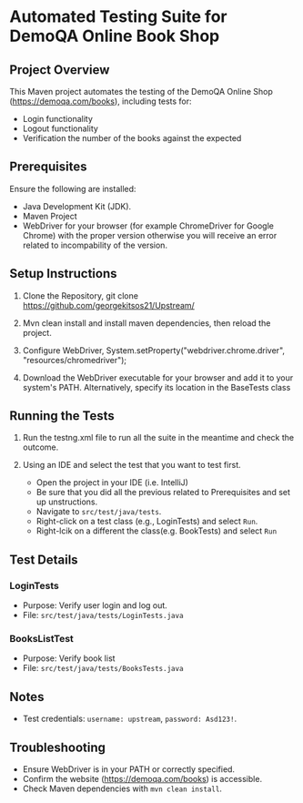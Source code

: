 # Automated Testing Suite for DemoQA Online Book Shop

## Project Overview

This Maven project automates the testing of the DemoQA Online Shop (https://demoqa.com/books), including tests for:
- Login functionality
- Logout functionality
- Verification the number of the books against the expected 

## Prerequisites

Ensure the following are installed:
- Java Development Kit (JDK).
- Maven Project
- WebDriver for your browser (for example ChromeDriver for Google Chrome) with the proper version otherwise you will receive an error related to incompability of the version.


## Setup Instructions

1. Clone the Repository, git clone <https://github.com/georgekitsos21/Upstream/>

2. Mvn clean install and install maven dependencies, then reload the project.

3. Configure WebDriver, System.setProperty("webdriver.chrome.driver", "resources/chromedriver");

4. Download the WebDriver executable for your browser and add it to your system's PATH. Alternatively, specify its location in the BaseTests class
    

## Running the Tests

1. Run the testng.xml file to run all the suite in the meantime and check the outcome.

2. Using an IDE and select the test that you want to test first.

    - Open the project in your IDE (i.e. IntelliJ)
    - Be sure that you did all the previous related to Prerequisites and set up unstructions.
    - Navigate to `src/test/java/tests`.
    - Right-click on a test class (e.g., LoginTests) and select `Run`.
    - Right-lcik on a different the class(e.g. BookTests) and select `Run`

## Test Details

### LoginTests

- Purpose: Verify user login and log out.
- File: `src/test/java/tests/LoginTests.java`

### BooksListTest

- Purpose: Verify book list
- File: `src/test/java/tests/BooksTests.java`

## Notes

- Test credentials: `username: upstream`, `password: Asd123!`.

## Troubleshooting

- Ensure WebDriver is in your PATH or correctly specified.
- Confirm the website (https://demoqa.com/books) is accessible.
- Check Maven dependencies with `mvn clean install`.
